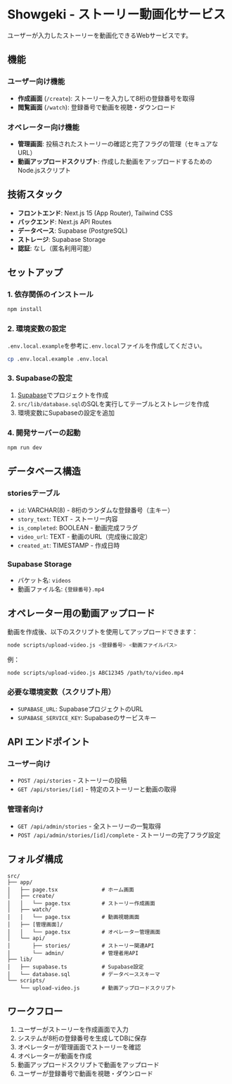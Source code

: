 # Showgeki - ストーリー動画化サービス

ユーザーが入力したストーリーを動画化できるWebサービスです。

## 機能

### ユーザー向け機能
- **作成画面** (`/create`): ストーリーを入力して8桁の登録番号を取得
- **閲覧画面** (`/watch`): 登録番号で動画を視聴・ダウンロード

### オペレーター向け機能
- **管理画面**: 投稿されたストーリーの確認と完了フラグの管理（セキュアなURL）
- **動画アップロードスクリプト**: 作成した動画をアップロードするためのNode.jsスクリプト

## 技術スタック

- **フロントエンド**: Next.js 15 (App Router), Tailwind CSS
- **バックエンド**: Next.js API Routes
- **データベース**: Supabase (PostgreSQL)
- **ストレージ**: Supabase Storage
- **認証**: なし（匿名利用可能）

## セットアップ

### 1. 依存関係のインストール

```bash
npm install
```

### 2. 環境変数の設定

`.env.local.example`を参考に`.env.local`ファイルを作成してください。

```bash
cp .env.local.example .env.local
```

### 3. Supabaseの設定

1. [Supabase](https://supabase.com/)でプロジェクトを作成
2. `src/lib/database.sql`のSQLを実行してテーブルとストレージを作成
3. 環境変数にSupabaseの設定を追加

### 4. 開発サーバーの起動

```bash
npm run dev
```

## データベース構造

### storiesテーブル
- `id`: VARCHAR(8) - 8桁のランダムな登録番号（主キー）
- `story_text`: TEXT - ストーリー内容
- `is_completed`: BOOLEAN - 動画完成フラグ
- `video_url`: TEXT - 動画のURL（完成後に設定）
- `created_at`: TIMESTAMP - 作成日時

### Supabase Storage
- バケット名: `videos`
- 動画ファイル名: `{登録番号}.mp4`

## オペレーター用の動画アップロード

動画を作成後、以下のスクリプトを使用してアップロードできます：

```bash
node scripts/upload-video.js <登録番号> <動画ファイルパス>
```

例：
```bash
node scripts/upload-video.js ABC12345 /path/to/video.mp4
```

### 必要な環境変数（スクリプト用）
- `SUPABASE_URL`: SupabaseプロジェクトのURL
- `SUPABASE_SERVICE_KEY`: Supabaseのサービスキー

## API エンドポイント

### ユーザー向け
- `POST /api/stories` - ストーリーの投稿
- `GET /api/stories/[id]` - 特定のストーリーと動画の取得

### 管理者向け
- `GET /api/admin/stories` - 全ストーリーの一覧取得
- `POST /api/admin/stories/[id]/complete` - ストーリーの完了フラグ設定

## フォルダ構成

```
src/
├── app/
│   ├── page.tsx              # ホーム画面
│   ├── create/
│   │   └── page.tsx          # ストーリー作成画面
│   ├── watch/
│   │   └── page.tsx          # 動画視聴画面
│   ├── [管理画面]/
│   │   └── page.tsx          # オペレーター管理画面
│   └── api/
│       ├── stories/          # ストーリー関連API
│       └── admin/            # 管理者用API
├── lib/
│   ├── supabase.ts           # Supabase設定
│   └── database.sql          # データベーススキーマ
└── scripts/
    └── upload-video.js       # 動画アップロードスクリプト
```

## ワークフロー

1. ユーザーがストーリーを作成画面で入力
2. システムが8桁の登録番号を生成してDBに保存
3. オペレーターが管理画面でストーリーを確認
4. オペレーターが動画を作成
5. 動画アップロードスクリプトで動画をアップロード
6. ユーザーが登録番号で動画を視聴・ダウンロード
